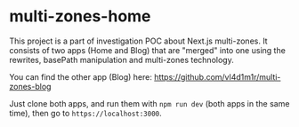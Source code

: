 # multi-zones-home

This project is a part of investigation POC about Next.js multi-zones. It consists of two apps (Home and Blog) that are "merged" into one using the rewrites, basePath manipulation and multi-zones technology.

You can find the other app (Blog) here:
https://github.com/vl4d1m1r/multi-zones-blog

Just clone both apps, and run them with `npm run dev` (both apps in the same time), then go to `https://localhost:3000`.
